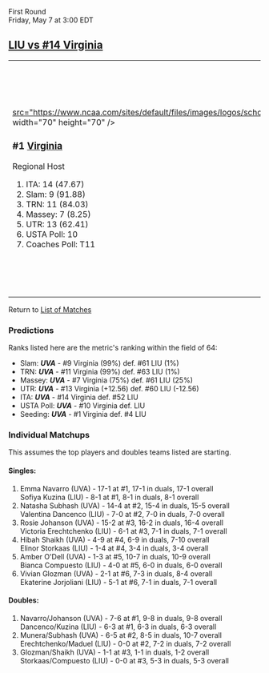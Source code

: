 First Round  
Friday, May 7 at 3:00 EDT
## [LIU vs #14 Virginia](https://www.ncaa.com/game/5833666) 

<table><tr><td>  

<a href="../index.md"><img style="background-color: #000">src="https://www.ncaa.com/sites/default/files/images/logos/schools/v/virginia.70.png" width="70" height="70" /></a>  

<h3>#1 <a href="../index.md">Virginia</a></h3>  

Regional Host  

<ol>  
<li>ITA: 14 (47.67)</li>  
<li>Slam: 9 (91.88)</li>  
<li>TRN: 11 (84.03)</li>  
<li>Massey: 7 (8.25)</li>  
<li>UTR: 13 (62.41)</li>  
<li>USTA Poll: 10</li>  
<li>Coaches Poll: T11</li>  
</ol>  

</td><td>  

<a href="../index.md"><img src="https://www.ncaa.com/sites/default/files/images/logos/schools/l/long-island.70.png" width="70" height="70" /></a>  

<h3>#4 <a href="../index.md">LIU</a></h3>  

Automatic Qualifier  

<ol>  
<li>ITA: 52 (4.20)</li>  
<li>Slam: 61 (70.79)</li>  
<li>TRN: 63 (55.66)</li>  
<li>Massey: 61 (4.25)</li>  
<li>UTR: 60 (49.85)</li>  
</ol>  

</td></tr></table>  

Return to [List of Matches](../index.md)  

### Predictions  

Ranks listed here are the metric's ranking within the field of 64:  
- Slam: ***UVA*** - #9 Virginia (99%) def. #61 LIU (1%)  
- TRN: ***UVA*** - #11 Virginia (99%) def. #63 LIU (1%)  
- Massey: ***UVA*** - #7 Virginia (75%) def. #61 LIU (25%)  
- UTR: ***UVA*** - #13 Virginia (+12.56) def. #60 LIU (-12.56)  
- ITA: ***UVA*** - #14 Virginia def. #52 LIU  
- USTA Poll: ***UVA*** - #10 Virginia def. LIU  
- Seeding: ***UVA*** - #1 Virginia def. #4 LIU  

### Individual Matchups  

This assumes the top players and doubles teams listed are starting.  

#### Singles:  
1. Emma Navarro (UVA) - 17-1 at #1, 17-1 in duals, 17-1 overall  
   Sofiya Kuzina (LIU) - 8-1 at #1, 8-1 in duals, 8-1 overall
2. Natasha Subhash (UVA) - 14-4 at #2, 15-4 in duals, 15-5 overall  
   Valentina Dancenco (LIU) - 7-0 at #2, 7-0 in duals, 7-0 overall
3. Rosie Johanson (UVA) - 15-2 at #3, 16-2 in duals, 16-4 overall  
   Victoria Erechtchenko (LIU) - 6-1 at #3, 7-1 in duals, 7-1 overall
4. Hibah Shaikh (UVA) - 4-9 at #4, 6-9 in duals, 7-10 overall  
   Elinor Storkaas (LIU) - 1-4 at #4, 3-4 in duals, 3-4 overall
5. Amber O'Dell (UVA) - 1-3 at #5, 10-7 in duals, 10-9 overall  
   Bianca Compuesto (LIU) - 4-0 at #5, 6-0 in duals, 6-0 overall
6. Vivian Glozman (UVA) - 2-1 at #6, 7-3 in duals, 8-4 overall  
   Ekaterine Jorjoliani (LIU) - 5-1 at #6, 7-1 in duals, 7-1 overall

#### Doubles:  
1. Navarro/Johanson (UVA) - 7-6 at #1, 9-8 in duals, 9-8 overall  
   Dancenco/Kuzina (LIU) - 6-3 at #1, 6-3 in duals, 6-3 overall
2. Munera/Subhash (UVA) - 6-5 at #2, 8-5 in duals, 10-7 overall  
   Erechtchenko/Maduel (LIU) - 0-0 at #2, 7-2 in duals, 7-2 overall
3. Glozman/Shaikh (UVA) - 1-1 at #3, 1-1 in duals, 1-2 overall  
   Storkaas/Compuesto (LIU) - 0-0 at #3, 5-3 in duals, 5-3 overall